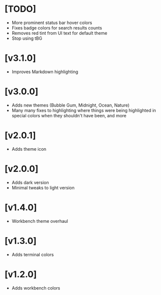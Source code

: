 # [TODO]

* More prominent status bar hover colors
* Fixes badge colors for search results counts
* Removes red tint from UI text for default theme
* Stop using tBG

# [v3.1.0]

* Improves Markdown highlighting

# [v3.0.0]

* Adds new themes (Bubble Gum, Midnight, Ocean, Nature)
* Many many fixes to highlighting where things were being highlighted in special
  colors when they shouldn't have been, and more

# [v2.0.1]

* Adds theme icon

# [v2.0.0]

* Adds dark version
* Minimal tweaks to light version

# [v1.4.0]

* Workbench theme overhaul

# [v1.3.0]

* Adds terminal colors

# [v1.2.0]

* Adds workbench colors
